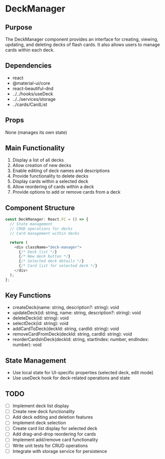 # DeckManager

## Purpose
The DeckManager component provides an interface for creating, viewing, updating, and deleting decks of flash cards. It also allows users to manage cards within each deck.

## Dependencies
- react
- @material-ui/core
- react-beautiful-dnd
- ../../hooks/useDeck
- ../../services/storage
- ../cards/CardList

## Props
None (manages its own state)

## Main Functionality
1. Display a list of all decks
2. Allow creation of new decks
3. Enable editing of deck names and descriptions
4. Provide functionality to delete decks
5. Display cards within a selected deck
6. Allow reordering of cards within a deck
7. Provide options to add or remove cards from a deck

## Component Structure
```typescript
const DeckManager: React.FC = () => {
  // State management
  // CRUD operations for decks
  // Card management within decks

  return (
    <div className="deck-manager">
      {/* Deck list */}
      {/* New deck button */}
      {/* Selected deck details */}
      {/* Card list for selected deck */}
    </div>
  );
};
```

## Key Functions
- createDeck(name: string, description?: string): void
- updateDeck(id: string, name: string, description?: string): void
- deleteDeck(id: string): void
- selectDeck(id: string): void
- addCardToDeck(deckId: string, cardId: string): void
- removeCardFromDeck(deckId: string, cardId: string): void
- reorderCardsInDeck(deckId: string, startIndex: number, endIndex: number): void

## State Management
- Use local state for UI-specific properties (selected deck, edit mode)
- Use useDeck hook for deck-related operations and state

## TODO
- [ ] Implement deck list display
- [ ] Create new deck functionality
- [ ] Add deck editing and deletion features
- [ ] Implement deck selection
- [ ] Create card list display for selected deck
- [ ] Add drag-and-drop reordering for cards
- [ ] Implement add/remove card functionality
- [ ] Write unit tests for CRUD operations
- [ ] Integrate with storage service for persistence